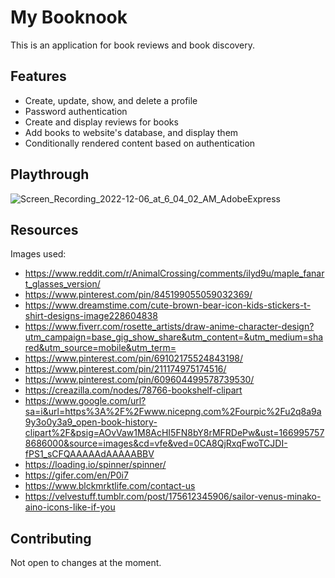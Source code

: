 # My Booknook
This is an application for book reviews and book discovery.

## Features ##
* Create, update, show, and delete a profile
* Password authentication
* Create and display reviews for books
* Add books to website's database, and display them
* Conditionally rendered content based on authentication

## Playthrough ##
![Screen_Recording_2022-12-06_at_6_04_02_AM_AdobeExpress](https://user-images.githubusercontent.com/88984297/205933945-fe964bb6-808c-46d5-a3e3-99a7227d3fc6.gif)

## Resources ##
Images used:
* https://www.reddit.com/r/AnimalCrossing/comments/ilyd9u/maple_fanart_glasses_version/ 
* https://www.pinterest.com/pin/845199055059032369/
* https://www.dreamstime.com/cute-brown-bear-icon-kids-stickers-t-shirt-designs-image228604838
* https://www.fiverr.com/rosette_artists/draw-anime-character-design?utm_campaign=base_gig_show_share&utm_content=&utm_medium=shared&utm_source=mobile&utm_term=
* https://www.pinterest.com/pin/69102175524843198/
* https://www.pinterest.com/pin/211174975174516/
* https://www.pinterest.com/pin/609604499578739530/ 
* https://creazilla.com/nodes/78766-bookshelf-clipart
* https://www.google.com/url?sa=i&url=https%3A%2F%2Fwww.nicepng.com%2Fourpic%2Fu2q8a9a9y3o0y3a9_open-book-history-clipart%2F&psig=AOvVaw1M8AcHI5FN8bY8rMFRDePw&ust=1669957578686000&source=images&cd=vfe&ved=0CA8QjRxqFwoTCJDI-fPS1_sCFQAAAAAdAAAAABBV
* https://loading.io/spinner/spinner/
* https://gifer.com/en/P0i7
* https://www.blckmrktlife.com/contact-us
* https://velvestuff.tumblr.com/post/175612345906/sailor-venus-minako-aino-icons-like-if-you

## Contributing ##
Not open to changes at the moment.
